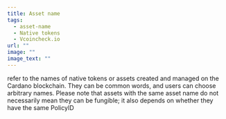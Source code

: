 ```yaml
---
title: Asset name
tags:
  - asset-name
  - Native tokens
  - Vcoincheck.io
url: ""
image: ""
image_text: ""
---
```


refer to the names of native tokens or assets created and managed on the Cardano blockchain. They can be common words, and users can choose arbitrary names. Please note that assets with the same asset name do not necessarily mean they can be fungible; it also depends on whether they have the same PolicyID
